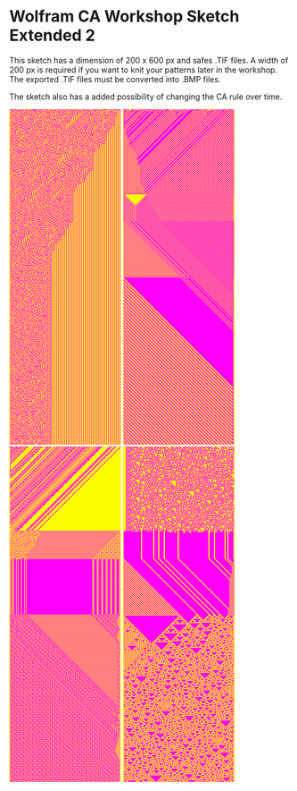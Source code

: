 # Wolfram CA Workshop Sketch Extended 2
This sketch has a dimension of 200 x 600 px and safes .TIF files. A width of 200 px is required if you want to knit your patterns later in the workshop. The exported .TIF files must be converted into .BMP files.

The sketch also has a added possibility of changing the CA rule over time.

![](../img/knit1.png) 
![](../img/knit2.tif) 
![](../img/knit3.tif) 
![](../img/knit4.tif) 